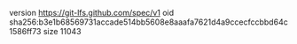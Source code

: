 version https://git-lfs.github.com/spec/v1
oid sha256:b3e1b68569731accade514bb5608e8aaafa7621d4a9ccecfccbbd64c1586ff73
size 11043
